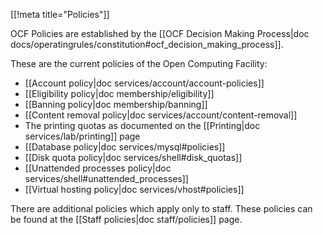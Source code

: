 [[!meta title="Policies"]]

OCF Policies are established by the [[OCF Decision Making Process|doc
docs/operatingrules/constitution#ocf_decision_making_process]].

These are the current policies of the Open Computing Facility:

 * [[Account policy|doc services/account/account-policies]]
 * [[Eligibility policy|doc membership/eligibility]]
 * [[Banning policy|doc membership/banning]]
 * [[Content removal policy|doc services/account/content-removal]]
 * The printing quotas as documented on the
   [[Printing|doc services/lab/printing]] page
 * [[Database policy|doc services/mysql#policies]]
 * [[Disk quota policy|doc services/shell#disk_quotas]]
 * [[Unattended processes policy|doc services/shell#unattended_processes]]
 * [[Virtual hosting policy|doc services/vhost#policies]]

There are additional policies which apply only to staff. These policies can
be found at the [[Staff policies|doc staff/policies]] page.
